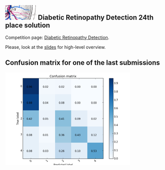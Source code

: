  
## <img src="slides/pics/logo.png" width="100" />  Diabetic Retinopathy Detection 24th place solution

Competition page: [Diabetic Retinopathy Detection](https://www.kaggle.com/c/diabetic-retinopathy-detection).

Please, look at the [slides](diabetic_retinopathy_detection.pdf) for high-level overview.

## Confusion matrix for one of the last submissions

<img src="slides/pics/submission_21_inner_squares_conv5_maxout.png" width="400" />
